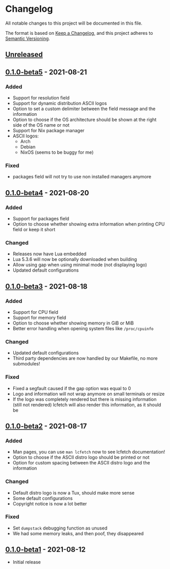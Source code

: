 # Changelog
All notable changes to this project will be documented in this file.

The format is based on [Keep a Changelog](https://keepachangelog.com/en/1.0.0/),
and this project adheres to [Semantic Versioning](https://semver.org/spec/v2.0.0.html).

## [Unreleased]

## [0.1.0-beta5] - 2021-08-21

### Added

- Support for resolution field
- Support for dynamic distribution ASCII logos
- Option to set a custom delimiter between the field message and the information
- Option to choose if the OS architecture should be shown at the right side of the OS name or not
- Support for Nix package manager
- ASCII logos:
  - Arch
  - Debian
  - NixOS (seems to be buggy for me)

### Fixed

- packages field will not try to use non installed managers anymore

## [0.1.0-beta4] - 2021-08-20

### Added

- Support for packages field
- Option to choose whether showing extra information when printing CPU field
    or keep it short

### Changed

- Releases now have Lua embedded
- Lua 5.3.6 will now be optionally downloaded when building
- Allow using gap when using minimal mode (not displaying logo)
- Updated default configurations

## [0.1.0-beta3] - 2021-08-18

### Added

- Support for CPU field
- Support for memory field
- Option to choose whether showing memory in GiB or MiB
- Better error handling when opening system files like `/proc/cpuinfo`

### Changed

- Updated default configurations
- Third party dependencies are now handled by our Makefile, no more submodules!

### Fixed

- Fixed a segfault caused if the gap option was equal to 0
- Logo and information will not wrap anymore on small terminals or resize
- If the logo was completely rendered but there is missing information (still not rendered)
    lcfetch will also render this information, as it should be

## [0.1.0-beta2] - 2021-08-17

### Added

- Man pages, you can use `man lcfetch` now to see lcfetch documentation!
- Option to choose if the ASCII distro logo should be printed or not
- Option for custom spacing between the ASCII distro logo and the information

### Changed

- Default distro logo is now a Tux, should make more sense
- Some default configurations
- Copyright notice is now a lot better

### Fixed

- Set `dumpstack` debugging function as unused
- We had some memory leaks, and then poof, they disappeared

## [0.1.0-beta1] - 2021-08-12

- Initial release

[Unreleased]: https://github.com/NTBBloodbath/lcfetch/compare/v0.1.0-beta5...HEAD
[0.1.0-beta5]: https://github.com/NTBBloodbath/lcfetch/compare/v0.1.0-beta4..v0.1.0-beta5
[0.1.0-beta4]: https://github.com/NTBBloodbath/lcfetch/compare/v0.1.0-beta3..v0.1.0-beta4
[0.1.0-beta3]: https://github.com/NTBBloodbath/lcfetch/compare/v0.1.0-beta2..v0.1.0-beta3
[0.1.0-beta2]: https://github.com/NTBBloodbath/lcfetch/compare/v0.1.0-beta1..v0.1.0-beta2
[0.1.0-beta1]: https://github.com/NTBBloodbath/lcfetch/releases/tag/v0.1.0-beta1
